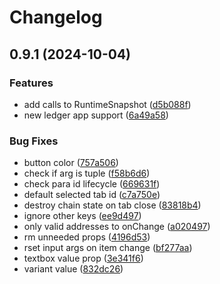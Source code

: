 # Changelog

## 0.9.1 (2024-10-04)


### Features

* add calls to RuntimeSnapshot ([d5b088f](https://github.com/polkadot-cloud/polkadot-developer-console/commit/d5b088f19a079da2683446c7a1a1c244df82a669))
* new ledger app support ([6a49a58](https://github.com/polkadot-cloud/polkadot-developer-console/commit/6a49a586d208b51068765117d7bdcf22a39452f6))


### Bug Fixes

* button color ([757a506](https://github.com/polkadot-cloud/polkadot-developer-console/commit/757a50637e63633d117adc708246f26a521298ef))
* check if arg is tuple ([f58b6d6](https://github.com/polkadot-cloud/polkadot-developer-console/commit/f58b6d620a55af0d5fc4de37cb1bec7ba9a8d87c))
* check para id lifecycle ([669631f](https://github.com/polkadot-cloud/polkadot-developer-console/commit/669631f02de0dd1c61f01cc90934fdc91ec6752c))
* default selected tab id ([c7a750e](https://github.com/polkadot-cloud/polkadot-developer-console/commit/c7a750e32c0fa261d355724d1c9522011d8285f9))
* destroy chain state on tab close ([83818b4](https://github.com/polkadot-cloud/polkadot-developer-console/commit/83818b4d6a7eacb55f6f565a710161f87bbadc03))
* ignore other keys ([ee9d497](https://github.com/polkadot-cloud/polkadot-developer-console/commit/ee9d49784758e4489147f7146507ff80b731bc18))
* only valid addresses to onChange ([a020497](https://github.com/polkadot-cloud/polkadot-developer-console/commit/a020497059aed8f8dc090142f825f924c7b19356))
* rm unneeded props ([4196d53](https://github.com/polkadot-cloud/polkadot-developer-console/commit/4196d53e279496fdd36f12878b9c32970374699c))
* rset input args on item change ([bf277aa](https://github.com/polkadot-cloud/polkadot-developer-console/commit/bf277aabd62fbef8ee9c1a73954503bf592678dc))
* textbox value prop ([3e341f6](https://github.com/polkadot-cloud/polkadot-developer-console/commit/3e341f60e734bf6b19eee37fb6d03270ebfefea1))
* variant value ([832dc26](https://github.com/polkadot-cloud/polkadot-developer-console/commit/832dc2698e871c0a6f809151841f24519121c9d2))
